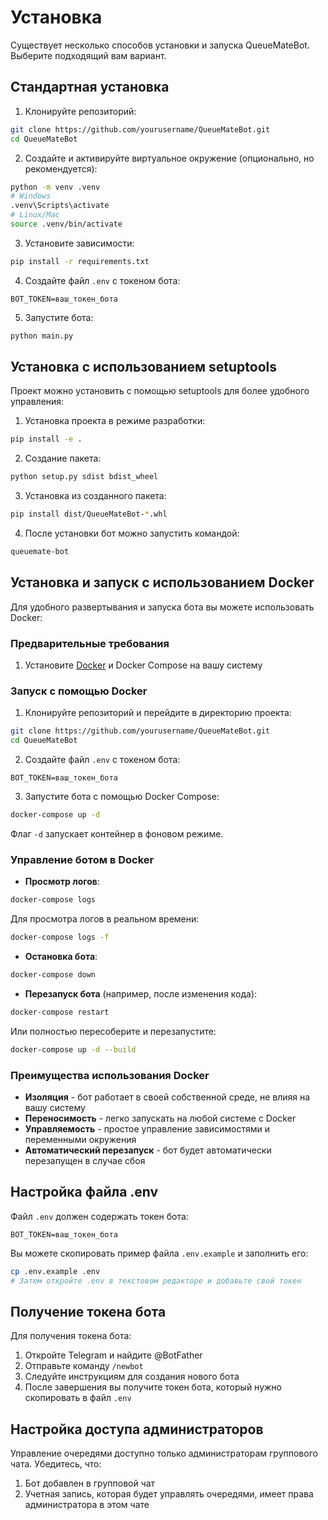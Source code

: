 # Установка

Существует несколько способов установки и запуска QueueMateBot. Выберите подходящий вам вариант.

## Стандартная установка

1. Клонируйте репозиторий:
```bash
git clone https://github.com/yourusername/QueueMateBot.git
cd QueueMateBot
```

2. Создайте и активируйте виртуальное окружение (опционально, но рекомендуется):
```bash
python -m venv .venv
# Windows
.venv\Scripts\activate
# Linux/Mac
source .venv/bin/activate
```

3. Установите зависимости:
```bash
pip install -r requirements.txt
```

4. Создайте файл `.env` с токеном бота:
```
BOT_TOKEN=ваш_токен_бота
```

5. Запустите бота:
```bash
python main.py
```

## Установка с использованием setuptools

Проект можно установить с помощью setuptools для более удобного управления:

1. Установка проекта в режиме разработки:
```bash
pip install -e .
```

2. Создание пакета:
```bash
python setup.py sdist bdist_wheel
```

3. Установка из созданного пакета:
```bash
pip install dist/QueueMateBot-*.whl
```

4. После установки бот можно запустить командой:
```bash
queuemate-bot
```

## Установка и запуск с использованием Docker

Для удобного развертывания и запуска бота вы можете использовать Docker:

### Предварительные требования

1. Установите [Docker](https://www.docker.com/products/docker-desktop/) и Docker Compose на вашу систему

### Запуск с помощью Docker

1. Клонируйте репозиторий и перейдите в директорию проекта:
```bash
git clone https://github.com/yourusername/QueueMateBot.git
cd QueueMateBot
```

2. Создайте файл `.env` с токеном бота:
```
BOT_TOKEN=ваш_токен_бота
```

3. Запустите бота с помощью Docker Compose:
```bash
docker-compose up -d
```

Флаг `-d` запускает контейнер в фоновом режиме.

### Управление ботом в Docker

- **Просмотр логов**:
```bash
docker-compose logs
```
Для просмотра логов в реальном времени:
```bash
docker-compose logs -f
```

- **Остановка бота**:
```bash
docker-compose down
```

- **Перезапуск бота** (например, после изменения кода):
```bash
docker-compose restart
```
Или полностью пересоберите и перезапустите:
```bash
docker-compose up -d --build
```

### Преимущества использования Docker

- **Изоляция** - бот работает в своей собственной среде, не влияя на вашу систему
- **Переносимость** - легко запускать на любой системе с Docker
- **Управляемость** - простое управление зависимостями и переменными окружения
- **Автоматический перезапуск** - бот будет автоматически перезапущен в случае сбоя

## Настройка файла .env

Файл `.env` должен содержать токен бота:

```
BOT_TOKEN=ваш_токен_бота
```

Вы можете скопировать пример файла `.env.example` и заполнить его:

```bash
cp .env.example .env
# Затем откройте .env в текстовом редакторе и добавьте свой токен
```

## Получение токена бота

Для получения токена бота:

1. Откройте Telegram и найдите @BotFather
2. Отправьте команду `/newbot`
3. Следуйте инструкциям для создания нового бота
4. После завершения вы получите токен бота, который нужно скопировать в файл `.env`

## Настройка доступа администраторов

Управление очередями доступно только администраторам группового чата. Убедитесь, что:

1. Бот добавлен в групповой чат
2. Учетная запись, которая будет управлять очередями, имеет права администратора в этом чате 